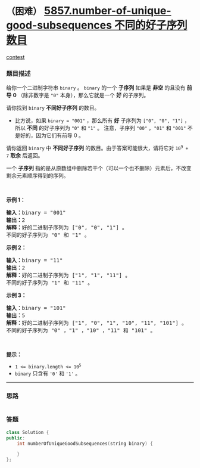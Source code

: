 # `（困难）` [5857.number-of-unique-good-subsequences 不同的好子序列数目](https://leetcode-cn.com/problems/number-of-unique-good-subsequences/)

[contest](https://leetcode-cn.com/contest/weekly-contest-256/problems/number-of-unique-good-subsequences/)

### 题目描述
<div class="notranslate"><p>给你一个二进制字符串&nbsp;<code>binary</code>&nbsp;。&nbsp;<code>binary</code>&nbsp;的一个 <strong>子序列</strong>&nbsp;如果是 <strong>非空</strong>&nbsp;的且没有 <b>前导</b>&nbsp;<strong>0</strong>&nbsp;（除非数字是 <code>"0"</code>&nbsp;本身），那么它就是一个 <strong>好</strong>&nbsp;的子序列。</p>

<p>请你找到&nbsp;<code>binary</code>&nbsp;<strong>不同好子序列</strong>&nbsp;的数目。</p>

<ul>
	<li>比方说，如果&nbsp;<code>binary = "001"</code>&nbsp;，那么所有 <strong>好</strong>&nbsp;子序列为&nbsp;<code>["0", "0", "1"]</code>&nbsp;，所以 <b>不同</b>&nbsp;的好子序列为&nbsp;<code>"0"</code> 和&nbsp;<code>"1"</code>&nbsp;。 注意，子序列&nbsp;<code>"00"</code>&nbsp;，<code>"01"</code>&nbsp;和&nbsp;<code>"001"</code>&nbsp;不是好的，因为它们有前导 0 。</li>
</ul>

<p>请你返回&nbsp;<code>binary</code>&nbsp;中&nbsp;<strong>不同好子序列</strong>&nbsp;的数目。由于答案可能很大，请将它对&nbsp;<code>10<sup>9</sup> + 7</code>&nbsp;<strong>取余</strong> 后返回。</p>

<p>一个 <strong>子序列</strong>&nbsp;指的是从原数组中删除若干个（可以一个也不删除）元素后，不改变剩余元素顺序得到的序列。</p>

<p>&nbsp;</p>

<p><strong>示例 1：</strong></p>

<pre><b>输入：</b>binary = "001"
<b>输出：</b>2
<b>解释：</b>好的二进制子序列为 ["0", "0", "1"] 。
不同的好子序列为 "0" 和 "1" 。
</pre>

<p><strong>示例 2：</strong></p>

<pre><b>输入：</b>binary = "11"
<b>输出：</b>2
<b>解释：</b>好的二进制子序列为 ["1", "1", "11"] 。
不同的好子序列为 "1" 和 "11" 。</pre>

<p><strong>示例 3：</strong></p>

<pre><b>输入：</b>binary = "101"
<b>输出：</b>5
<b>解释：</b>好的二进制子序列为 ["1", "0", "1", "10", "11", "101"] 。
不同的好子序列为 "0" ，"1" ，"10" ，"11" 和 "101" 。
</pre>

<p>&nbsp;</p>

<p><strong>提示：</strong></p>

<ul>
	<li><code>1 &lt;= binary.length &lt;= 10<sup>5</sup></code></li>
	<li><code>binary</code>&nbsp;只含有&nbsp;<code>'0'</code>&nbsp;和&nbsp;<code>'1'</code> 。</li>
</ul>
</div>

---
### 思路
```
```



### 答题
``` C++
class Solution {
public:
    int numberOfUniqueGoodSubsequences(string binary) {

    }
};
```




